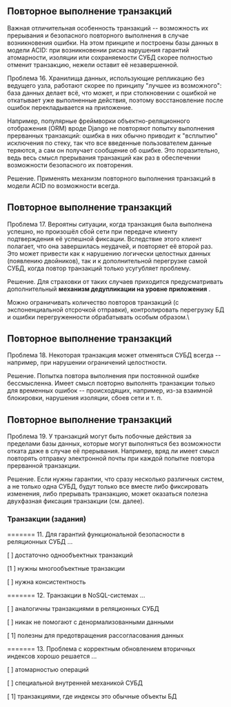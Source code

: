 ## Повторное выполнение транзакций

Важная отличительная особенность транзакций -- возможность их прерывания и безопасного повторного выполнения в случае возникновения ошибки. На этом принципе и построены базы данных в модели ACID: при возникновении риска нарушения гарантий атомарности, изоляции или сохраняемости СУБД скорее полностью отменит транзакцию, нежели оставит её незавершенной.

Проблема 16. Хранилища данных, использующие репликацию без ведущего узла, работают скорее по принципу "лучшее из возможного": база данных делает всё, что может, и при столкновении с ошибкой не откатывает уже выполненные действия, поэтому восстановление после ошибок перекладывается на приложение.

Например, популярные фреймворки объектно-реляционного отображения (ORM) вроде Django не повторяют попытку выполнения прерванных транзакций: ошибка в них обычно приводит к "всплытию" исключения по стеку, так что все введенные пользователем данные теряются, а сам он получает сообщение об ошибке. Это поразительно, ведь весь смысл прерывания транзакций как раз в обеспечении возможности безопасного их повторения.

Решение. Применять механизм повторного выполнения транзакций в модели ACID по возможности всегда.

## Повторное выполнение транзакций

Проблема 17. Вероятны ситуации, когда транзакция была выполнена успешно, но произошёл сбой сети при передаче клиенту подтверждения её успешной фиксации. Вследствие этого клиент полагает, что она завершилась неудачей, и повторяет её второй раз. Это может привести как к нарушению логически целостных данных (появлению двойников), так и к дополнительной перегрузке самой СУБД, когда повтор транзакций только усугубляет проблему.

Решение. Для страховки от таких случаев приходится предусматривать дополнительный  **механизм дедупликации на уровне приложения** .

Можно ограничивать количество повторов транзакций (с экспоненциальной отсрочкой отправки), контролировать перегрузку БД и ошибки перегруженности обрабатывать особым образом.\

## Повторное выполнение транзакций

Проблема 18. Некоторая транзакция может отменяться СУБД всегда -- например, при нарушении ограничений целостности.

Решение. Попытка повтора выполнения при постоянной ошибке бессмысленна. Имеет смысл повторно выполнять транзакции только для временных ошибок -- происходящих, например, из-за взаимной блокировки, нарушения изоляции, сбоев сети и т. п.

## Повторное выполнение транзакций

Проблема 19. У транзакций могут быть побочные действия за пределами базы данных, которые могут выполняться без возможности отката даже в случае её прерывания. Например, вряд ли имеет смысл повторять отправку электронной почты при каждой попытке повтора прерванной транзакции.

Решение. Если нужны гарантии, что сразу несколько различных систем, а не только одна СУБД, будут только все вместе либо фиксировать изменения, либо прерывать транзакцию, может оказаться полезна двухфазная фиксация транзакции (см. далее).

### Транзакции (задания)

======= 11. Для гарантий функциональной безопасности в реляционных СУБД ...

[ ] достаточно однообъектных транзакций

[1 ] нужны многообъектные транзакции

[ ] нужна консистентность

======= 12. Транзакции в NoSQL-системах ...

[ ] аналогичны транзакциями в реляционных СУБД

[ ] никак не помогают c денормализованными данными

[ 1] полезны для предотвращения рассогласования данных

======= 13. Проблема с корректным обновлением вторичных индексов хорошо решается ...

[ ] атомарностью операций

[ ] специальной внутренней механикой СУБД

[ 1] транзакциями, где индексы это обычные объекты БД
